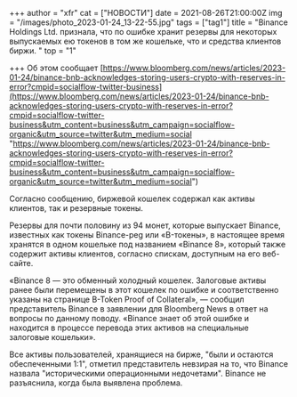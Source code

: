 +++
author = "xfr"
cat = ["НОВОСТИ"]
date = 2021-08-26T21:00:00Z
img = "/images/photo_2023-01-24_13-22-55.jpg"
tags = ["tag1"]
title = "Binance Holdings Ltd. признала, что по ошибке хранит резервы для некоторых выпускаемых ею токенов в том же кошельке, что и средства клиентов биржи. "
top = "1"

+++
Об этом сообщает [https://www.bloomberg.com/news/articles/2023-01-24/binance-bnb-acknowledges-storing-users-crypto-with-reserves-in-error?cmpid=socialflow-twitter-business](https://www.bloomberg.com/news/articles/2023-01-24/binance-bnb-acknowledges-storing-users-crypto-with-reserves-in-error?cmpid=socialflow-twitter-business&utm_content=business&utm_campaign=socialflow-organic&utm_source=twitter&utm_medium=social "https://www.bloomberg.com/news/articles/2023-01-24/binance-bnb-acknowledges-storing-users-crypto-with-reserves-in-error?cmpid=socialflow-twitter-business&utm_content=business&utm_campaign=socialflow-organic&utm_source=twitter&utm_medium=social")

Согласно сообщению, биржевой кошелек содержал как активы клиентов, так и резервные токены.

Резервы для почти половину из 94 монет, которые выпускает Binance, известных как токены Binance-peg или «B-токены», в настоящее время хранятся в одном кошельке под названием «Binance 8», который также содержит активы клиентов, согласно спискам, доступным на его веб-сайте.

«Binance 8 — это обменный холодный кошелек. Залоговые активы ранее были перемещены в этот кошелек по ошибке и соответственно указаны на странице B-Token Proof of Collateral», — сообщил представитель Binance в заявлении для Bloomberg News в ответ на вопросы по данному поводу. «Binance знает об этой ошибке и находится в процессе перевода этих активов на специальные залоговые кошельки». 

Все активы пользователей, хранящиеся на бирже, "были и остаются обеспеченными 1:1", отметил представитель невзирая на то, что Binance назвала "историческими операционными недочетами". Binance не разъяснила, когда была выявлена проблема.